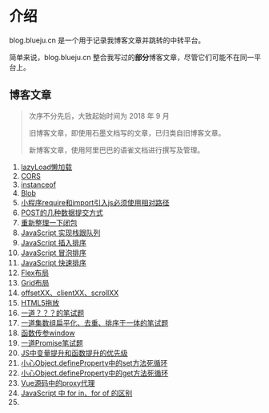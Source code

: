 # 介绍

blog.blueju.cn 是一个用于记录我博客文章并跳转的中转平台。

简单来说，blog.blueju.cn 整合我写过的**部分**博客文章，尽管它们可能不在同一平台上。

## 博客文章

> 次序不分先后，大致起始时间为 2018 年 9 月
>
> 旧博客文章，即使用石墨文档写的文章，已归类自旧博客文章。
>
> 新博客文章，使用阿里巴巴的语雀文档进行撰写及管理。

1. [lazyLoad懒加载](https://www.yuque.com/docs/share/89f17d75-8884-4770-afc0-dc8a0b9ceb79)
2. [CORS](https://www.yuque.com/docs/share/692b4f7d-e098-47e8-8072-d9a8d145aec5)
3. [instanceof](https://www.yuque.com/docs/share/1ad561a3-e77f-4725-8640-3b813f17c758)
4. [Blob](https://www.yuque.com/docs/share/8ff796d0-e556-40a3-a8b2-314d1841a0f5)
5. [小程序require和import引入js必须使用相对路径](https://www.yuque.com/docs/share/97632f2d-21e8-43da-add2-9dc17cb33c98)
6. [POST的几种数据提交方式](https://www.yuque.com/docs/share/097af11c-5872-4774-b6a8-087b60d84bc6)
7. [重新整理一下闭包](https://www.yuque.com/docs/share/548e05bc-0cfe-4706-b5a7-b8ae07e9c734)
8. [JavaScript 实现栈跟队列](https://www.yuque.com/docs/share/0a86d93c-3d79-4667-ac07-38d201cb0d61)
9. [JavaScript 插入排序](https://www.yuque.com/docs/share/02a2bd6f-7b77-4404-bee6-5ff55b42f9d9)
10. [JavaScript 冒泡排序](https://www.yuque.com/docs/share/e64885f6-344d-49b1-a4f5-56955decabeb)
11. [JavaScript 快速排序](https://www.yuque.com/docs/share/36f87fee-8fe6-4fd3-941e-5dfd91bdbd07)
12. [Flex布局](https://www.yuque.com/docs/share/b0b288ba-7175-4119-aacc-1ee247216742)
13. [Grid布局](https://www.yuque.com/docs/share/b0b288ba-7175-4119-aacc-1ee247216742)
14. [offsetXX、clientXX、scrollXX](https://www.yuque.com/docs/share/35c5709a-c119-43cc-a9aa-eec245ec9db5)
15. [HTML5拖放](https://www.yuque.com/docs/share/13e1c2da-b902-4a34-80cb-1c799b37f72b)
16. [一道？？？的笔试题](https://www.yuque.com/docs/share/d2f2f025-09ed-4094-b54b-017059217d72)
17. [一道集数组扁平化、去重、排序于一体的笔试题](https://www.yuque.com/docs/share/66a97bf3-98db-42b0-b708-8945f1f98b19)
18. [函数传参window](https://www.yuque.com/docs/share/e25ea536-0fad-4b37-af90-5aa993529b1c)
19. [一道Promise笔试题](https://www.yuque.com/docs/share/0b659873-68db-4566-a10e-44929dc22e95)
20. [JS中变量提升和函数提升的优先级](https://www.yuque.com/docs/share/cffd3bfd-faa8-486f-a9b7-d2ec7b4deacf)
21. [小心Object.defineProperty中的set方法死循环](https://www.yuque.com/docs/share/a8ff169f-0acd-4fa6-86a6-7d1829f88689)
22. [小心Object.defineProperty中的get方法死循环](https://www.yuque.com/docs/share/46cf1deb-ba89-4c1e-b666-877cb217f108)
23. [Vue源码中的proxy代理](https://www.yuque.com/docs/share/dcd7d8db-d0d2-4d84-9c87-6de306733dfc)
24. [JavaScript 中 for in、for of 的区别](https://www.yuque.com/docs/share/931ce575-8b87-4abc-972a-869526fc2ed9)
25. 

